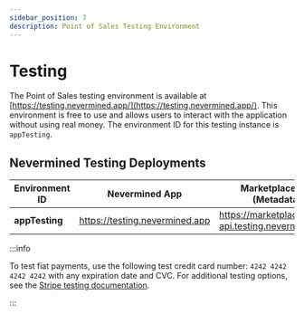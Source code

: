 ```yaml
---
sidebar_position: 7
description: Point of Sales Testing Environment
---
```


# Testing

The Point of Sales testing environment is available at [https://testing.nevermined.app/](https://testing.nevermined.app/). This environment is free to use and allows users to interact with the application without using real money. The environment ID for this testing instance is `appTesting`.

## Nevermined Testing Deployments

Environment ID  | Nevermined App | Marketplace API (Metadata) | Node
----------------|----------------|----------------------------|------------------
**appTesting**  | https://testing.nevermined.app | https://marketplace-api.testing.nevermined.app | https://node.testing.nevermined.app

:::info

To test fiat payments, use the following test credit card number: `4242 4242 4242 4242` with any expiration date and CVC. For additional testing options, see the [Stripe testing documentation](https://docs.stripe.com/testing#testing-interactively).

:::
